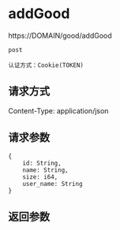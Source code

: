 # addGood
https://DOMAIN/good/addGood 

`post`

`认证方式：Cookie(TOKEN)`
## 请求方式

Content-Type: application/json

## 请求参数

```
{
    id: String,
    name: String,
    size: i64,
    user_name: String
}
```

## 返回参数
